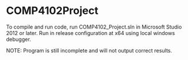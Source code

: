 # COMP4102Project

To compile and run code, run COMP4102_Project.sln in Microsoft Studio 2012 or later.
Run in release configuration at x64 using local windows debugger.

NOTE: Program is still incomplete and will not output correct results.

